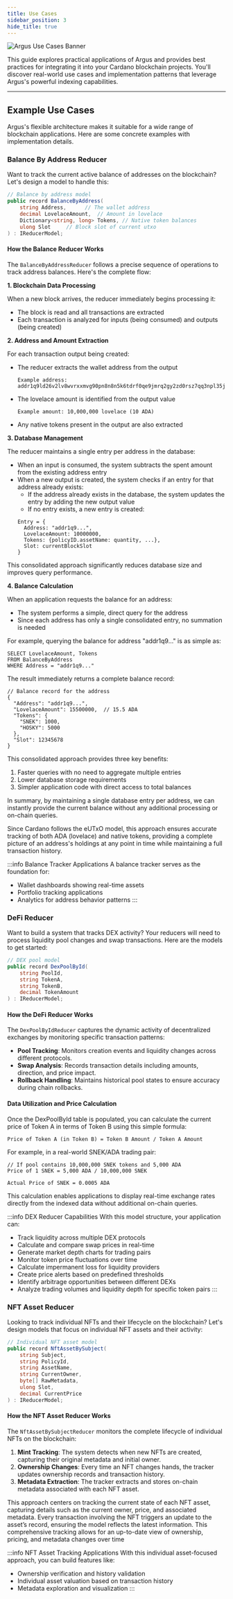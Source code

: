 ```yaml
---
title: Use Cases
sidebar_position: 3
hide_title: true
---
```


![Argus Use Cases Banner](/img/docs/argus/guides/argus-use-cases-banner.webp)

This guide explores practical applications of Argus and provides best practices for integrating it into your Cardano blockchain projects. You'll discover real-world use cases and implementation patterns that leverage Argus's powerful indexing capabilities.

---

## Example Use Cases

Argus's flexible architecture makes it suitable for a wide range of blockchain applications. Here are some concrete examples with implementation details.

### Balance By Address Reducer

Want to track the current active balance of addresses on the blockchain? Let's design a model to handle this:

```csharp
// Balance by address model
public record BalanceByAddress(
    string Address,      // The wallet address
    decimal LovelaceAmount,  // Amount in lovelace
    Dictionary<string, long> Tokens, // Native token balances
    ulong Slot     // Block slot of current utxo
) : IReducerModel;
```

#### How the Balance Reducer Works

The `BalanceByAddressReducer` follows a precise sequence of operations to track address balances. Here's the complete flow:

**1. Blockchain Data Processing**

When a new block arrives, the reducer immediately begins processing it:
- The block is read and all transactions are extracted
- Each transaction is analyzed for inputs (being consumed) and outputs (being created)

**2. Address and Amount Extraction**

For each transaction output being created:
- The reducer extracts the wallet address from the output
  ```
  Example address: addr1q9ld26v2lv8wvrxxmvg90pn8n8n5k6tdrf0qe9jmrq2gy2zd0rsz7qq3npl35ju8s9p7xqak2xtpg4y7kj0nzqu05s34vzl3
  ```
- The lovelace amount is identified from the output value
  ```
  Example amount: 10,000,000 lovelace (10 ADA)
  ```
- Any native tokens present in the output are also extracted

**3. Database Management**

The reducer maintains a single entry per address in the database:
- When an input is consumed, the system subtracts the spent amount from the existing address entry
- When a new output is created, the system checks if an entry for that address already exists:
  - If the address already exists in the database, the system updates the entry by adding the new output value
  - If no entry exists, a new entry is created:
  ```
  Entry = {
    Address: "addr1q9...",
    LovelaceAmount: 10000000,
    Tokens: {policyID.assetName: quantity, ...},
    Slot: currentBlockSlot
  }
  ```
  
This consolidated approach significantly reduces database size and improves query performance.

**4. Balance Calculation**

When an application requests the balance for an address:
- The system performs a simple, direct query for the address
- Since each address has only a single consolidated entry, no summation is needed

For example, querying the balance for address "addr1q9..." is as simple as:
```
SELECT LovelaceAmount, Tokens 
FROM BalanceByAddress 
WHERE Address = "addr1q9..."
```

The result immediately returns a complete balance record:

```
// Balance record for the address
{
  "Address": "addr1q9...",
  "LovelaceAmount": 15500000,  // 15.5 ADA
  "Tokens": {
    "SNEK": 1000,
    "HOSKY": 5000
  },
  "Slot": 12345678
}
```

This consolidated approach provides three key benefits:
1. Faster queries with no need to aggregate multiple entries
2. Lower database storage requirements
3. Simpler application code with direct access to total balances

In summary, by maintaining a single database entry per address, we can instantly provide the current balance without any additional processing or on-chain queries.

Since Cardano follows the eUTxO model, this approach ensures accurate tracking of both ADA (lovelace) and native tokens, providing a complete picture of an address's holdings at any point in time while maintaining a full transaction history.

:::info Balance Tracker Applications
A balance tracker serves as the foundation for:

- Wallet dashboards showing real-time assets
- Portfolio tracking applications
- Analytics for address behavior patterns
:::

### DeFi Reducer

Want to build a system that tracks DEX activity? Your reducers will need to process liquidity pool changes and swap transactions. Here are the models to get started:

```csharp
// DEX pool model
public record DexPoolById(
    string PoolId,
    string TokenA,
    string TokenB,
    decimal TokenAmount
) : IReducerModel;
```

#### How the DeFi Reducer Works

The `DexPoolByIdReducer` captures the dynamic activity of decentralized exchanges by monitoring specific transaction patterns:

- **Pool Tracking**: Monitors creation events and liquidity changes across different protocols.
- **Swap Analysis**: Records transaction details including amounts, direction, and price impact.
- **Rollback Handling**: Maintains historical pool states to ensure accuracy during chain rollbacks.

#### Data Utilization and Price Calculation

Once the DexPoolById table is populated, you can calculate the current price of Token A in terms of Token B using this simple formula:

```
Price of Token A (in Token B) = Token B Amount / Token A Amount
```

For example, in a real-world SNEK/ADA trading pair:

```
// If pool contains 10,000,000 SNEK tokens and 5,000 ADA
Price of 1 SNEK = 5,000 ADA / 10,000,000 SNEK

Actual Price of SNEK = 0.0005 ADA
```

This calculation enables applications to display real-time exchange rates directly from the indexed data without additional on-chain queries.

:::info DEX Reducer Capabilities
With this model structure, your application can:

- Track liquidity across multiple DEX protocols
- Calculate and compare swap prices in real-time
- Generate market depth charts for trading pairs
- Monitor token price fluctuations over time
- Calculate impermanent loss for liquidity providers
- Create price alerts based on predefined thresholds
- Identify arbitrage opportunities between different DEXs
- Analyze trading volumes and liquidity depth for specific token pairs
:::

### NFT Asset Reducer

Looking to track individual NFTs and their lifecycle on the blockchain? Let's design models that focus on individual NFT assets and their activity:

```csharp
// Individual NFT asset model
public record NftAssetBySubject(
    string Subject,
    string PolicyId,
    string AssetName,
    string CurrentOwner,
    byte[] RawMetadata,
    ulong Slot,
    decimal CurrentPrice
) : IReducerModel;
```

#### How the NFT Asset Reducer Works

The `NftAssetBySubjectReducer` monitors the complete lifecycle of individual NFTs on the blockchain:

1. **Mint Tracking**: The system detects when new NFTs are created, capturing their original metadata and initial owner.
2. **Ownership Changes**: Every time an NFT changes hands, the tracker updates ownership records and transaction history.
3. **Metadata Extraction**: The tracker extracts and stores on-chain metadata associated with each NFT asset.

This approach centers on tracking the current state of each NFT asset, capturing details such as the current owner, price, and associated metadata. Every transaction involving the NFT triggers an update to the asset’s record, ensuring the model reflects the latest information. This comprehensive tracking allows for an up-to-date view of ownership, pricing, and metadata changes over time

:::info NFT Asset Tracking Applications
With this individual asset-focused approach, you can build features like:

- Ownership verification and history validation
- Individual asset valuation based on transaction history
- Metadata exploration and visualization
  :::
